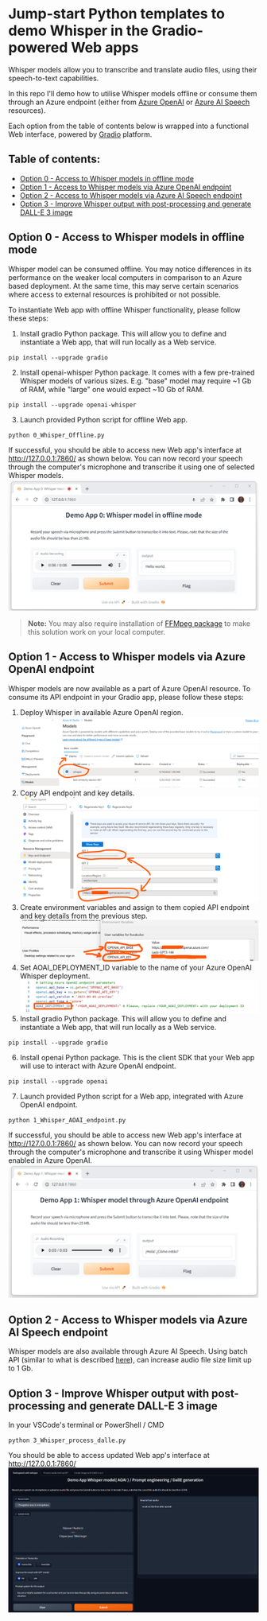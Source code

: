 # Jump-start Python templates to demo Whisper in the Gradio-powered Web apps
Whisper models allow you to transcribe and translate audio files, using their speech-to-text capabilities.

In this repo I'll demo how to utilise Whisper models offline or consume them through an Azure endpoint (either from [Azure OpenAI](https://learn.microsoft.com/en-us/azure/ai-services/openai/overview) or [Azure AI Speech](https://learn.microsoft.com/en-GB/azure/ai-services/speech-service/overview) resources).

Each option from the table of contents below is wrapped into a functional Web interface, powered by [Gradio](https://www.gradio.app/) platform.

## Table of contents:
- [Option 0 - Access to Whisper models in offline mode](https://github.com/LazaUK/AOAI-Whisper-Gradio/blob/main#option-0---access-to-whisper-models-in-offline-mode)
- [Option 1 - Access to Whisper models via Azure OpenAI endpoint](https://github.com/LazaUK/AOAI-Whisper-Gradio/tree/main#option-1---access-to-whisper-models-via-azure-openai-endpoint)
- [Option 2 - Access to Whisper models via Azure AI Speech endpoint](https://github.com/LazaUK/AOAI-Whisper-Gradio/blob/main#option-2---access-to-whisper-models-via-azure-ai-speech-endpoint)
- [Option 3 - Improve Whisper output with post-processing and generate DALL-E 3 image](https://github.com/LazaUK/AOAI-Whisper-Gradio/blob/main/README.md#option-3---improve-whisper-output-with-post-processing-and-generate-dall-e-3-image)

## Option 0 - Access to Whisper models in offline mode
Whisper model can be consumed offline. You may notice differences in its performance on the weaker local computers in comparison to an Azure based deployment. At the same time, this may serve certain scenarios where access to external resources is prohibited or not possible.

To instantiate Web app with offline Whisper functionality, please follow these steps:
1. Install gradio Python package. This will allow you to define and instantiate a Web app, that will run locally as a Web service.
```
pip install --upgrade gradio
```
2. Install openai-whisper Python package. It comes with a few pre-trained Whisper models of various sizes. E.g. "base" model may require ~1 Gb of RAM, while "large" one would expect ~10 Gb of RAM.
```
pip install --upgrade openai-whisper
```
3. Launch provided Python script for offline Web app.
```
python 0_Whisper_Offline.py
```
If successful, you should be able to access new Web app's interface at http://127.0.0.1:7860/ as shown below. You can now record your speech through the computer's microphone and transcribe it using one of selected Whisper models.
![screenshot_0_offline](images/demo_app_0.png)
> **Note:** You may also require installation of [FFMpeg package](https://ffmpeg.org/) to make this solution work on your local computer.

## Option 1 - Access to Whisper models via Azure OpenAI endpoint
Whisper models are now available as a part of Azure OpenAI resource. To consume its API endpoint in your Gradio app, please follow these steps:
1. Deploy Whisper in available Azure OpenAI region.
![screenshot_1_deploy](images/demo_app_1_deploy.png)
2. Copy API endpoint and key details.
![screenshot_1_access](images/demo_app_1_access.png)
3. Create environment variables and assign to them copied API endpoint and key details from the previous step.
![screenshot_1_environ](images/demo_app_1_environ.png)
4. Set AOAI_DEPLOYMENT_ID variable to the name of your Azure OpenAI Whisper deployment.
![screenshot_1_variable](images/demo_app_1_variable.png)
5. Install gradio Python package. This will allow you to define and instantiate a Web app, that will run locally as a Web service.
```
pip install --upgrade gradio
```
6. Install openai Python package. This is the client SDK that your Web app will use to interact with Azure OpenAI endpoint.
```
pip install --upgrade openai
```
7. Launch provided Python script for a Web app, integrated with Azure OpenAI endpoint.
```
python 1_Whisper_AOAI_endpoint.py
```
If successful, you should be able to access new Web app's interface at http://127.0.0.1:7860/ as shown below. You can now record your speech through the computer's microphone and transcribe it using Whisper model enabled in Azure OpenAI.
![screenshot_1_AOAI](images/demo_app_1.png)

## Option 2 - Access to Whisper models via Azure AI Speech endpoint
Whisper models are also available through Azure AI Speech. Using batch API (similar to what is described [here](https://github.com/Azure-Samples/cognitive-services-speech-sdk/tree/master/samples/batch/python/python-client)), can increase audio file size limit up to 1 Gb.

## Option 3 - Improve Whisper output with post-processing and generate DALL-E 3 image
In your VSCode's terminal or PowerShell / CMD
```
python 3_Whisper_process_dalle.py
```
You should be able to access updated Web app's interface at http://127.0.0.1:7860/
![alt text](./images/demo_app_3.png)
